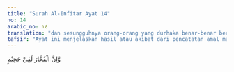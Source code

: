 ```yaml
---
title: "Surah Al-Infitar Ayat 14"
no: 14
arabic_no: ١٤
translation: "dan sesungguhnya orang-orang yang durhaka benar-benar berada dalam neraka. "
tafsir: "Ayat ini menjelaskan hasil atau akibat dari pencatatan amal manusia, yaitu adanya pahala dan surga bagi orang-orang yang berbuat kebajikan, dan azab bagi orang-orang yang berbuat maksiat dan dosa. Surga adalah balasan bagi orang-orang bertakwa dan beramal saleh. Allah berfirman:\n\nDan adapun orang-orang yang takut kepada kebesaran Tuhannya dan menahan diri dari (keinginan) hawa nafsunya, maka sungguh, surgalah tempat tinggal(nya). (an-Nazi'at/79: 40-41)\n\nSedangkan orang-orang yang durhaka diazab Allah di api neraka. Allah berfirman:\n\nMaka adapun orang yang melampaui batas, dan lebih mengutamakan kehidupan dunia, maka sungguh, nerakalah tempat tinggalnya. (an-Nazi'at/79: 37-39)"
---
```

وَّاِنَّ الْفُجَّارَ لَفِيْ جَحِيْمٍ